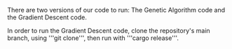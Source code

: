 There are two versions of our code to run: The Genetic Algorithm code and the Gradient Descent code.

In order to run the Gradient Descent code, clone the repository's main branch, using '''git clone''', then run with '''cargo release'''.
